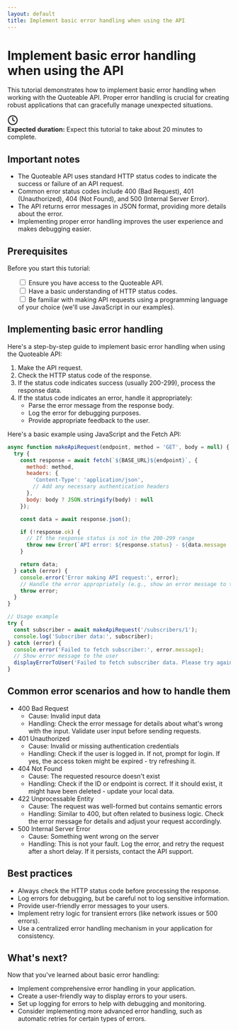 ```yaml
---
layout: default
title: Implement basic error handling when using the API
---
```


# Implement basic error handling when using the API

This tutorial demonstrates how to implement basic error handling when working with the Quoteable API. Proper error handling is crucial for creating robust applications that can gracefully manage unexpected situations.

<div class="tutorial-duration">
  <div class="icon-container">
    <svg xmlns="http://www.w3.org/2000/svg" width="24" height="24" viewBox="0 0 24 24" fill="none" stroke="currentColor" stroke-width="2" stroke-linecap="round" stroke-linejoin="round">
      <circle cx="12" cy="12" r="10"></circle>
      <polyline points="12 6 12 12 16 14"></polyline>
    </svg>
  </div>
  <div class="duration-text"><strong>Expected duration:</strong> Expect this tutorial to take about 20 minutes to complete.</div>
</div>

## Important notes

- The Quoteable API uses standard HTTP status codes to indicate the success or failure of an API request.
- Common error status codes include 400 (Bad Request), 401 (Unauthorized), 404 (Not Found), and 500 (Internal Server Error).
- The API returns error messages in JSON format, providing more details about the error.
- Implementing proper error handling improves the user experience and makes debugging easier.

## Prerequisites

Before you start this tutorial:

<ul class="checkbox-list" style="list-style-type: none;">
  <li style="list-style-type: none;"><input type="checkbox"> Ensure you have access to the Quoteable API.</li>
  <li style="list-style-type: none;"><input type="checkbox"> Have a basic understanding of HTTP status codes.</li>
  <li style="list-style-type: none;"><input type="checkbox"> Be familiar with making API requests using a programming language of your choice (we'll use JavaScript in our examples).</li>
</ul>

## Implementing basic error handling

Here's a step-by-step guide to implement basic error handling when using the Quoteable API:

1. Make the API request.
2. Check the HTTP status code of the response.
3. If the status code indicates success (usually 200-299), process the response data.
4. If the status code indicates an error, handle it appropriately:
   - Parse the error message from the response body.
   - Log the error for debugging purposes.
   - Provide appropriate feedback to the user.

Here's a basic example using JavaScript and the Fetch API:

```javascript
async function makeApiRequest(endpoint, method = 'GET', body = null) {
  try {
    const response = await fetch(`${BASE_URL}${endpoint}`, {
      method: method,
      headers: {
        'Content-Type': 'application/json',
        // Add any necessary authentication headers
      },
      body: body ? JSON.stringify(body) : null
    });

    const data = await response.json();

    if (!response.ok) {
      // If the response status is not in the 200-299 range
      throw new Error(`API error: ${response.status} - ${data.message || 'Unknown error'}`);
    }

    return data;
  } catch (error) {
    console.error('Error making API request:', error);
    // Handle the error appropriately (e.g., show an error message to the user)
    throw error;
  }
}

// Usage example
try {
  const subscriber = await makeApiRequest('/subscribers/1');
  console.log('Subscriber data:', subscriber);
} catch (error) {
  console.error('Failed to fetch subscriber:', error.message);
  // Show error message to the user
  displayErrorToUser('Failed to fetch subscriber data. Please try again later.');
}
```

## Common error scenarios and how to handle them

- 400 Bad Request
    - Cause: Invalid input data
    - Handling: Check the error message for details about what's wrong with the input. Validate user input before sending requests.
- 401 Unauthorized
    - Cause: Invalid or missing authentication credentials
    - Handling: Check if the user is logged in. If not, prompt for login. If yes, the access token might be expired - try refreshing it.
- 404 Not Found
    - Cause: The requested resource doesn't exist
    - Handling: Check if the ID or endpoint is correct. If it should exist, it might have been deleted - update your local data.
- 422 Unprocessable Entity
    - Cause: The request was well-formed but contains semantic errors
    - Handling: Similar to 400, but often related to business logic. Check the error message for details and adjust your request accordingly.
- 500 Internal Server Error
    - Cause: Something went wrong on the server
    - Handling: This is not your fault. Log the error, and retry the request after a short delay. If it persists, contact the API support.

## Best practices

- Always check the HTTP status code before processing the response.
- Log errors for debugging, but be careful not to log sensitive information.
- Provide user-friendly error messages to your users.
- Implement retry logic for transient errors (like network issues or 500 errors).
- Use a centralized error handling mechanism in your application for consistency.

## What's next?

Now that you've learned about basic error handling:

- Implement comprehensive error handling in your application.
- Create a user-friendly way to display errors to your users.
- Set up logging for errors to help with debugging and monitoring.
- Consider implementing more advanced error handling, such as automatic retries for certain types of errors.